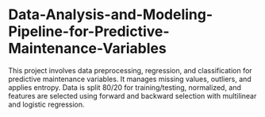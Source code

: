# Data-Analysis-and-Modeling-Pipeline-for-Predictive-Maintenance-Variables
This project involves data preprocessing, regression, and classification for predictive maintenance variables. It manages missing values, outliers, and applies entropy. Data is split 80/20 for training/testing, normalized, and features are selected using forward and backward selection with multilinear and logistic regression.

